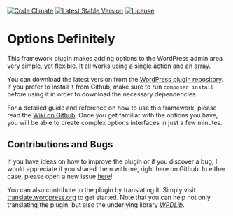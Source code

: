 [![Code Climate](https://codeclimate.com/github/felixarntz/options-definitely/badges/gpa.svg)](https://codeclimate.com/github/felixarntz/options-definitely)
[![Latest Stable Version](https://poser.pugx.org/felixarntz/options-definitely/version)](https://packagist.org/packages/felixarntz/options-definitely)
[![License](https://poser.pugx.org/felixarntz/options-definitely/license)](https://packagist.org/packages/felixarntz/options-definitely)

Options Definitely
==================

This framework plugin makes adding options to the WordPress admin area very simple, yet flexible. It all works using a single action and an array.

You can download the latest version from the [WordPress plugin repository](http://wordpress.org/plugins/options-definitely/). If you prefer to install it from Github, make sure to run `composer install` before using it in order to download the necessary dependencies.

For a detailed guide and reference on how to use this framework, please read the [Wiki on Github](https://github.com/felixarntz/options-definitely/wiki). Once you get familiar with the options you have, you will be able to create complex options interfaces in just a few minutes.

Contributions and Bugs
----------------------

If you have ideas on how to improve the plugin or if you discover a bug, I would appreciate if you shared them with me, right here on Github. In either case, please open a new issue [here](https://github.com/felixarntz/options-definitely/issues/new)!

You can also contribute to the plugin by translating it. Simply visit [translate.wordpress.org](https://translate.wordpress.org/projects/wp-plugins/options-definitely) to get started. Note that you can help not only translating the plugin, but also the underlying library [_WPDLib_](https://github.com/felixarntz/wpdlib).
